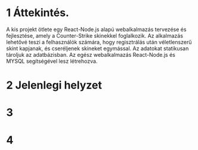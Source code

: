 # 1 Áttekintés.
A kis projekt ötlete egy React-Node.js alapú webalkalmazás tervezése és fejlesztése, amely a Counter-Strike skinekkel foglalkozik. Az alkalmazás lehetővé teszi a felhasználók számára, hogy regisztrálás után véletlenszerű skint kapjanak, és cseréljenek skineket egymással. Az adatokat statikusan tároljuk az adatbázisban. 
Az egész webalkalmazás React-Node.js és MYSQL segítségével lesz létrehozva.
# 2 Jelenlegi helyzet

# 3
# 4